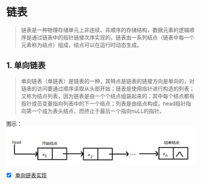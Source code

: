 # 链表

> 链表是一种物理存储单元上非连续、非顺序的存储结构，数据元素的逻辑顺序是通过链表中的指针链接次序实现的。链表由一系列结点（链表中每一个元素称为结点）组成，结点可以在运行时动态生成。

## 1. 单向链表

> 单向链表（单链表）是链表的一种，其特点是链表的链接方向是单向的，对链表的访问要通过顺序读取从头部开始；链表是使用指针进行构造的列表；又称为结点列表，因为链表是由一个个结点组装起来的；其中每个结点都有指针成员变量指向列表中的下一个结点；列表是由结点构成，head指针指向第一个成为表头结点，而终止于最后一个指向nuLL的指针。

图示：
![单向链表](../assets/img/single-list.png)

- [x] [单向链表实现](./single-link-list.js)